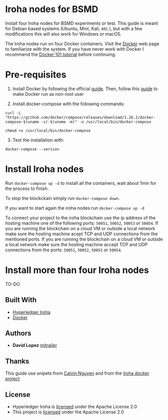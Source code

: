 # Iroha nodes for BSMD
Install four Iroha nodes for BSMD experiments or test. This guide is meant for Debian based systems (Ubuntu, 
Mint, Kali, etc.), but with a few modifications this will also work for Windows or macOS. 

The Iroha nodes run on four Docker containers. Visit the [Docker](https://www.docker.com/) web page to familiarize 
with the system. If you have never work with Docker I recommend the 
[Docker 101 tutorial](https://www.docker.com/101-tutorial) before continuing.   

# Pre-requisites
1. Install Docker by following the official [guide](https://docs.docker.com/engine/install/ubuntu/). Then, follow this
[guide](https://docs.docker.com/engine/install/linux-postinstall/) to make Docker run as non-root user

2. Install docker-compose with the following commands:
```commandline
curl -L "https://github.com/docker/compose/releases/download/1.26.2/docker-compose-$(uname -s)-$(uname -m)" -o /usr/local/bin/docker-compose
```
```commandline
chmod +x /usr/local/bin/docker-compose
```
3. Test the installation with:
```commandline
docker-compose --version
```
# Install Iroha nodes
Run ```docker-compose up -d``` to install all the containers, wait about 1min for the process to finish.

To stop the blockckain simply run ```docker-compose down```.

If you want to start again the iroha nodes run ```docker-compose up -d```

To connect your project to the iroha blockchain use the ip address of the hosting machine one of the following ports: 
`50051`, `50052`, `50053` or `50054`. If you are running the blockchain on a cloud VM or outside a local network make 
sure the hosting machine acept TCP and UDP connections from the mentioned ports. If you are running the blockchain 
on a cloud VM or outside a local network make sure the hosting machine accept TCP and UDP connections from the ports:
`50051`, `50052`, `50053` or `50054`. 

# Install more than four Iroha nodes
TO-DO

## Built With
* [Hyperledger Iroha](https://github.com/hyperledger/iroha)
* [Docker](https://www.docker.com/)

## Authors
* **David Lopez** [mitrailer](https://github.com/mitrailer)

## Thanks
This guide use snipets from [Calvin Nguyen](https://levelup.gitconnected.com/the-easiest-docker-docker-compose-setup-on-compute-engine-ec171c09a29a)
and from the [Iroha docker project](https://github.com/hyperledger/iroha/tree/master/docker) 


## License

* Hyperledger Iroha is [licensed](https://github.com/hyperledger/iroha/blob/master/LICENSE) under the Apache License 2.0 
* This project is [licensed](LICENSE.md) under the Apache License 2.0